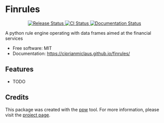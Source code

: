 # Finrules


<p align="center">
<a href="https://pypi.python.org/pypi/finrules">
    <img src="https://img.shields.io/pypi/v/finrules.svg"
        alt = "Release Status">
</a>

<a href="https://github.com/ciprianmiclaus/finrules/actions">
    <img src="https://github.com/ciprianmiclaus/finrules/actions/workflows/main.yml/badge.svg?branch=release" alt="CI Status">
</a>

<a href="https://ciprianmiclaus.github.io/finrules/">
    <img src="https://img.shields.io/website/https/ciprianmiclaus.github.io/finrules/index.html.svg?label=docs&down_message=unavailable&up_message=available" alt="Documentation Status">
</a>

</p>


A python rule engine operating with data frames aimed at the financial services


* Free software: MIT
* Documentation: <https://ciprianmiclaus.github.io/finrules/>


## Features

* TODO

## Credits

This package was created with the [ppw](https://zillionare.github.io/python-project-wizard) tool. For more information, please visit the [project page](https://zillionare.github.io/python-project-wizard/).
